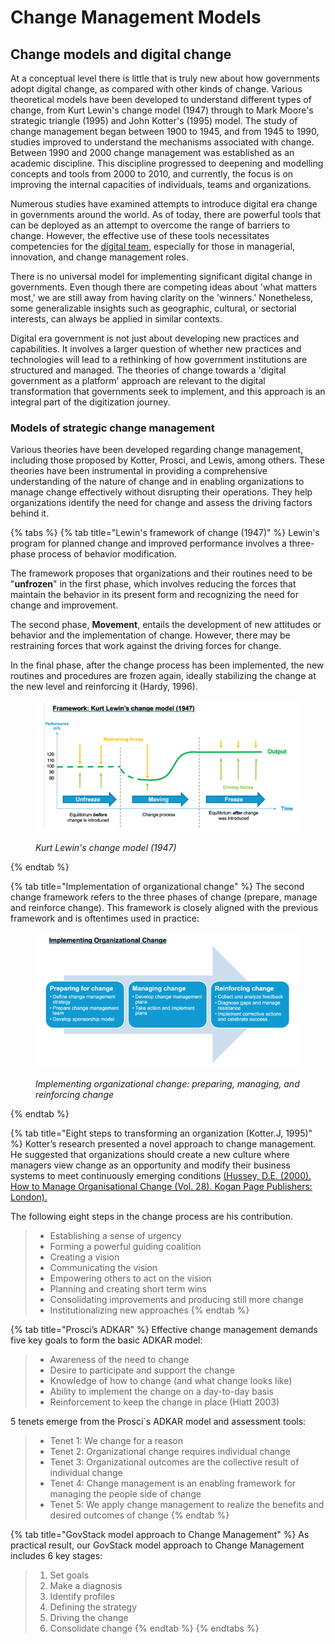 # Change Management Models

## Change models and digital change

At a conceptual level there is little that is truly new about how governments adopt digital change, as compared with other kinds of change. Various theoretical models have been developed to understand different types of change, from Kurt Lewin's change model (1947) through to Mark Moore's strategic triangle (1995) and John Kotter's (1995) model. The study of change management began between 1900 to 1945, and from 1945 to 1990, studies improved to understand the mechanisms associated with change. Between 1990 and 2000 change management was established as an academic discipline. This discipline progressed to deepening and modelling concepts and tools from 2000 to 2010, and currently, the focus is on improving the internal capacities of individuals, teams and organizations.

Numerous studies have examined attempts to introduce digital era change in governments around the world. As of today, there are powerful tools that can be deployed as an attempt to overcome the range of barriers to change. However, the effective use of these tools necessitates competencies for the [digital team](../annex/sample-digital-team-composition.md), especially for those in managerial, innovation, and change management roles.

There is no universal model for implementing significant digital change in governments.  Even though there are competing ideas about 'what matters most,' we are still away from having clarity on the 'winners.' Nonetheless, some generalizable insights such as geographic, cultural, or sectorial interests, can always be applied in similar contexts.

Digital era government is not just about developing new practices and capabilities. It involves a larger question of whether new practices and technologies will lead to a rethinking of how government institutions are structured and managed. The theories of change towards a 'digital government as a platform' approach are relevant to the digital transformation that governments seek to implement, and this approach is an integral part of the digitization journey.

### Models of strategic change management

Various theories have been developed regarding change management, including those proposed by Kotter, Prosci, and Lewis, among others. These theories have been instrumental in providing a comprehensive understanding of the nature of change and in enabling organizations to manage change effectively without disrupting their operations. They help organizations identify the need for change and assess the driving factors behind it.

{% tabs %}
{% tab title="Lewin's framework of change (1947)" %}
Lewin's program for planned change and improved performance involves a three-phase process of behavior modification.&#x20;

The framework proposes that organizations and their routines need to be "**unfrozen**" in the first phase, which involves reducing the forces that maintain the behavior in its present form and recognizing the need for change and improvement.&#x20;

The second phase, **Movement**, entails the development of new attitudes or behavior and the implementation of change. However, there may be restraining forces that work against the driving forces for change.&#x20;

In the final phase, after the change process has been implemented, the new routines and procedures are frozen again, ideally stabilizing the change at the new level and reinforcing it (Hardy, 1996).<img src="file:///C:/Users/VICTOR~1.MAR/AppData/Local/Temp/msohtmlclip1/01/clip_image002.gif" alt="" data-size="line">

<figure><img src="../../.gitbook/assets/Imagen1.png" alt=""><figcaption><p><em>Kurt Lewin's change model (1947)</em></p></figcaption></figure>
{% endtab %}

{% tab title="Implementation of organizational change" %}
The second change framework refers to the three phases of change (prepare, manage and reinforce change). This framework is closely aligned with the previous framework and is oftentimes used in practice:

<figure><img src="../../.gitbook/assets/Imagen2.png" alt=""><figcaption><p><em>Implementing organizational change: preparing, managing, and reinforcing change</em></p></figcaption></figure>
{% endtab %}

{% tab title="Eight steps to transforming an organization (Kotter.J, 1995)" %}
Kotter’s research presented a novel approach to change management. He suggested that organizations should create a new culture where managers view change as an opportunity and modify their business systems to meet continuously emerging conditions [(Hussey, D.E. (2000). How to Manage Organisational Change (Vol. 28). Kogan Page Publishers: London).](https://books.google.ee/books?hl=en\&lr=\&id=vpJLQHlN-BQC\&oi=fnd\&pg=PA108\&dq=\(Hussey,+D.E.+\(2000\).+How+to+Manage+Organisational+Change+\(Vol.+28\).+Kogan+Page+Publishers:+London\).\&ots=ma7aLM5GH\_\&sig=BpXyijIiHFIyaR\_EWlZSvsHGKfw\&redir\_esc=y#v=onepage\&q\&f=false)

The following eight steps in the change process are his contribution.

> * Establishing a sense of urgency
> * Forming a powerful guiding coalition
> * Creating a vision
> * Communicating the vision
> * Empowering others to act on the vision
> * Planning and creating short term wins
> * Consolidating improvements and producing still more change
> * Institutionalizing new approaches
{% endtab %}

{% tab title="Prosci’s ADKAR" %}
Effective change management demands five key goals to form the basic ADKAR model:

> * Awareness of the need to change
> * Desire to participate and support the change
> * Knowledge of how to change (and what change looks like)
> * Ability to implement the change on a day-to-day basis
> * Reinforcement to keep the change in place (Hiatt 2003)

5 tenets emerge from the Prosci´s ADKAR model and assessment tools:

> * Tenet 1: We change for a reason
> * Tenet 2: Organizational change requires individual change
> * Tenet 3: Organizational outcomes are the collective result of individual change
> * Tenet 4: Change management is an enabling framework for managing the people side of change
> * Tenet 5: We apply change management to realize the benefits and desired outcomes of change
{% endtab %}

{% tab title="GovStack model approach to Change Management" %}
As practical result, our GovStack model approach to Change Management includes 6 key stages:

> 1. Set goals
> 2. Make a diagnosis
> 3. Identify profiles
> 4. Defining the strategy
> 5. Driving the change
> 6. Consolidate change
{% endtab %}
{% endtabs %}



